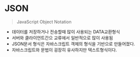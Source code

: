 # JSON

> JavaScript Object Notation

  -   데이터를 저장하거나 전송할때 많이 사용되는 DATA교환형식
  -   서버와 클라이언트간으 교류에서 일반적으로 많이 사용됨
  -   JSON문서 형식은 자바스크립트 객체의 형식을 기반으로 만들어졌다. 
  -   자바스크립트와 문법이 굉장히 유사하지만 텍스트형식이다. 
  
